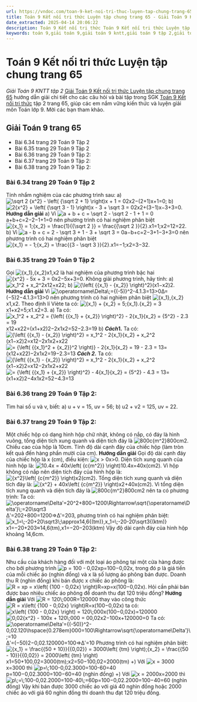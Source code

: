```yaml
---
url: https://vndoc.com/toan-9-ket-noi-tri-thuc-luyen-tap-chung-trang-65-334489
title: Toán 9 Kết nối tri thức Luyện tập chung trang 65 - Giải Toán 9 KNTT tập 2 - VnDoc.com
date_extracted: 2025-04-14 20:06:22
description: Toán 9 Kết nối tri thức Toán 9 Kết nối tri thức Luyện tập chung trang 65 hướng dẫn giải chi tiết các câu hỏi và bài tập trong SGK Toán 9 Kết nối tri thức tập 2.
keywords: toán 9,giải toán 9,giải toán 9 kntt,giải toán 9 tập 2,giải toán 9 kết nối tri thức,toán 9 kết nối tri thức tập 2,Toán 9 Kết nối tri thức Luyện tập chung trang 65,giải Toán 9 Kết nối tri thức Luyện tập chung trang 65,giải toán 9 kntt Luyện tập chung trang 65,toán 9 kết nối tri thức tập 2 trang 65,Luyện tập chung trang 65
---
```


# Toán 9 Kết nối tri thức Luyện tập chung trang 65
 _Giải Toán 9 KNTT tập 2_
[Giải Toán 9 Kết nối tri thức Luyện tập chung trang 65](<https://vndoc.com/toan-9-ket-noi-tri-thuc-luyen-tap-chung-trang-65-334489>) hướng dẫn giải chi tiết cho các câu hỏi và bài tập trong SGK [Toán 9 Kết nối tri thức](<https://vndoc.com/toan-9-ket-noi-tri-thuc>) tập 2 trang 65, giúp các em nắm vững kiến thức và luyện giải môn Toán lớp 9. Mời các bạn tham khảo.
## Giải Toán 9 trang 65
  * Bài 6.34 trang 29 Toán 9 Tập 2
  * Bài 6.35 trang 29 Toán 9 Tập 2
  * Bài 6.36 trang 29 Toán 9 Tập 2: 
  * Bài 6.37 trang 29 Toán 9 Tập 2:
  * Bài 6.38 trang 29 Toán 9 Tập 2:

### **Bài 6.34 trang 29 Toán 9 Tập 2**
Tính nhẩm nghiệm của các phương trình sau:
a\) ![\\sqrt 2 {x^2} - \\left\( {\\sqrt 2 + 1} \\right\)x + 1 = 0](https://i.vdoc.vn/data/image/blank.png)2x2−\(2+1\)x+1=0;
b\) ![2{x^2} + \\left\( {\\sqrt 3 - 1} \\right\)x - 3 + \\sqrt 3 = 0](https://i.vdoc.vn/data/image/blank.png)2x2+\(3−1\)x−3+3=0.
**Hướng dẫn giải**
a\) Vì ![a + b + c = \\sqrt 2 - \\sqrt 2 - 1 + 1 = 0](https://i.vdoc.vn/data/image/blank.png)a+b+c=2−2−1+1=0 nên phương trình có hai nghiệm phân biệt ![{x_1} = 1;{x_2} = \\frac{1}{{\\sqrt 2 }} = \\frac{{\\sqrt 2 }}{2}.](https://i.vdoc.vn/data/image/blank.png)x1=1;x2=12=22.
b\) Vì ![a - b + c = 2 - \\sqrt 3 + 1 - 3 + \\sqrt 3 = 0](https://i.vdoc.vn/data/image/blank.png)a−b+c=2−3+1−3+3=0 nên phương trình có hai nghiệm phân biệt ![{x_1} = - 1;{x_2} = \\frac{{3 - \\sqrt 3 }}{2}.](https://i.vdoc.vn/data/image/blank.png)x1=−1;x2=3−32.
### **Bài 6.35 trang 29 Toán 9 Tập 2**
Gọi ![{x_1},{x_2}](https://i.vdoc.vn/data/image/blank.png)x1,x2 là hai nghiệm của phương trình bậc hai ![{x^2} - 5x + 3 = 0](https://i.vdoc.vn/data/image/blank.png)x2−5x+3=0. Không giải phương trình, hãy tính:
a\) ![x_1^2 + x_2^2](https://i.vdoc.vn/data/image/blank.png)x12+x22;
b\) ![{\\left\( {{x_1} - {x_2}} \\right\)^2}](https://i.vdoc.vn/data/image/blank.png)\(x1−x2\)2.
**Hướng dẫn giải**
Vì ![\\operatorname\\Delta\\;={\(-5\)}^2-4.1.3=13>0](https://i.vdoc.vn/data/image/blank.png)Δ=\(−5\)2−4.1.3=13>0 nên phương trình có hai nghiệm phân biệt ![{x_1},{x_2}](https://i.vdoc.vn/data/image/blank.png)x1,x2.
Theo định lí Viète ta có: ![{x_1} + {x_2} = 5;{x_1}.{x_2} = 3](https://i.vdoc.vn/data/image/blank.png)x1+x2=5;x1.x2=3.
a\) Ta có:
![x_1^2 + x_2^2 = {\\left\( {{x_1} + {x_2}} \\right\)^2} - 2{x_1}{x_2} = {5^2} - 2.3 = 19](https://i.vdoc.vn/data/image/blank.png)x12+x22=\(x1+x2\)2−2x1x2=52−2.3=19
b\) _**Cách**_**1.** Ta có:
![{\\left\( {{x_1} - {x_2}} \\right\)^2} = x_1^2 - 2{x_1}{x_2} + x_2^2](https://i.vdoc.vn/data/image/blank.png)\(x1−x2\)2=x12−2x1x2+x22
![= {\\left\( {{x_1}^2 + {x_2}}^2 \\right\)} - 2{x_1}{x_2} = 19 - 2.3 = 13](https://i.vdoc.vn/data/image/blank.png)=\(x12+x22\)−2x1x2=19−2.3=13
 _**Cách 2.**_ Ta có:
![{\\left\( {{x_1} - {x_2}} \\right\)^2} = x_1^2 - 2{x_1}{x_2} + x_2^2](https://i.vdoc.vn/data/image/blank.png)\(x1−x2\)2=x12−2x1x2+x22
![= {\\left\( {{x_1} + {x_2}} \\right\)^2} - 4{x_1}{x_2} = {5^2} - 4.3 = 13](https://i.vdoc.vn/data/image/blank.png)=\(x1+x2\)2−4x1x2=52−4.3=13
### **Bài 6.36 trang 29 Toán 9 Tập 2:**
Tìm hai số u và v, biết:
a\) u + v = 15, uv = 56;
b\) u2 \+ v2 = 125, uv = 22.
### **Bài 6.37 trang 29 Toán 9 Tập 2:**
Một chiếc hộp có dạng hình hộp chữ nhật, không có nắp, có đáy là hình vuông, tổng diện tích xung quanh và diện tích đáy là ![800c{m^2}](https://i.vdoc.vn/data/image/blank.png)800cm2. Chiều cao của hộp là 10cm. Tính độ dài cạnh đáy của chiếc hộp \(làm tròn kết quả đến hàng phần mười của cm\).
**Hướng dẫn giải**
Gọi độ dài cạnh đáy của chiếc hộp là x \(cm\), điều kiện: ![x > 0](https://i.vdoc.vn/data/image/blank.png)x>0.
Diện tích xung quanh của hình hộp là: ![10.4x = 40x\\left\( {c{m^2}} \\right\)](https://i.vdoc.vn/data/image/blank.png)10.4x=40x\(cm2\).
Vì hộp không có nắp nên diện tích đáy của hình hộp là: ![{x^2}\\left\( {c{m^2}} \\right\)](https://i.vdoc.vn/data/image/blank.png)x2\(cm2\).
Tổng diện tích xung quanh và diện tích đáy là: ![{x^2} + 40x\\left\( {c{m^2}} \\right\)](https://i.vdoc.vn/data/image/blank.png)x2+40x\(cm2\).
Vì tổng diện tích xung quanh và diện tích đáy là ![800c{m^2}](https://i.vdoc.vn/data/image/blank.png)800cm2 nên ta có phương trình:
Ta có: ![\\operatorname\\Deltaʹ=20^2+800=1200\\Rightarrow\\sqrt{\\operatorname\\Deltaʹ}\\;=20\\sqrt3](https://i.vdoc.vn/data/image/blank.png)Δʹ=202+800=1200⇒Δʹ=203, phương trình có hai nghiệm phân biệt:
![x_1=\\;-20+20\\sqrt3\\;\\approx14,6{\(tm\)},x_1=\\;-20-20\\sqrt3{\(ktm\)}](https://i.vdoc.vn/data/image/blank.png)x1=−20+203≈14,6\(tm\),x1=−20−203\(ktm\)
Vậy độ dài cạnh đáy của hình hộp khoảng 14,6cm.
### Bài 6.38 trang 29 Toán 9 Tập 2:
Nhu cầu của khách hàng đối với một loại áo phông tại một cửa hàng được cho bởi phương trình ![p = 100 - 0,02x](https://i.vdoc.vn/data/image/blank.png)p=100−0,02x, trong đó p là giá tiền của mỗi chiếc áo \(nghìn đồng\) và x là số lượng áo phông bán được. Doanh thu R \(nghìn đồng\) khi bán được x chiếc áo phông là: ![R = xp = x\\left\( {100 - 0,02x} \\right\)](https://i.vdoc.vn/data/image/blank.png)R=xp=x\(100−0,02x\). Hỏi cần phải bán được bao nhiêu chiếc áo phông để doanh thu đạt 120 triệu đồng?
**Hướng dẫn giải**
Với ![R = 120\\;000](https://i.vdoc.vn/data/image/blank.png)R=120000 thay vào công thức ![R = x\\left\( {100 - 0,02x} \\right\)](https://i.vdoc.vn/data/image/blank.png)R=x\(100−0,02x\) ta có:
![x\\left\( {100 - 0,02x} \\right\) = 120\\;000](https://i.vdoc.vn/data/image/blank.png)x\(100−0,02x\)=120000
![0,02{x^2} - 100x + 120\\;000 = 0](https://i.vdoc.vn/data/image/blank.png)0,02x2−100x+120000=0
Ta có: ![\\operatorname\\Deltaʹ={\(-50\)}^2-0,02.120\\hspace{0.278em}000=100\\Rightarrow\\sqrt{\\operatorname\\Deltaʹ}\\;=10](https://i.vdoc.vn/data/image/blank.png)Δʹ=\(−50\)2−0,02.120000=100⇒Δʹ=10
Phương trình có hai nghiệm phân biệt:
![{x_1} = \\frac{{50 + 10}}{{0,02}} = 3000\\left\( {tm} \\right\);{x_2} = \\frac{{50 - 10}}{{0,02}} = 2000\\left\( {tm} \\right\)](https://i.vdoc.vn/data/image/blank.png)x1=50+100,02=3000\(tm\);x2=50−100,02=2000\(tm\)
+\) Với ![x = 3000](https://i.vdoc.vn/data/image/blank.png)x=3000 thì ![p=\\;100-0,02.3000=100-60=40](https://i.vdoc.vn/data/image/blank.png)p=100−0,02.3000=100−60=40 \(nghìn đồng\)
+\) Với ![x = 2000](https://i.vdoc.vn/data/image/blank.png)x=2000 thì ![p\\;=\\;100-0,02.2000=100-40\\;=60](https://i.vdoc.vn/data/image/blank.png)p=100−0,02.2000=100−40=60 \(nghìn đồng\)
Vậy khi bán được 3000 chiếc áo với giá 40 nghìn đồng hoặc 2000 chiếc áo với giá 60 nghìn đồng thì doanh thu đạt 120 triệu đồng.
